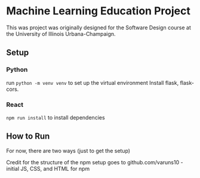 # Machine Learning Education Project

This was project was originally designed for the Software Design course at the University of Illinois Urbana-Champaign.

## Setup
### Python
run ```python -m venv venv``` to set up the virtual environment
Install flask, flask-cors.

### React
```npm run install``` to install dependencies

## How to Run
For now, there are two ways (just to get the setup)



Credit for the structure of the npm setup goes to github.com/varuns10
    - initial JS, CSS, and HTML for npm